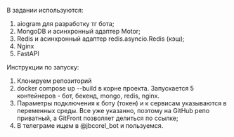 В задании используются:
1. aiogram для разработку тг бота;
2. MongoDB и асинхронный адаптер Motor;
3. Redis и асинхронный адаптер redis.asyncio.Redis (кэш);
4. Nginx
5. FastAPI

Инструкции по запуску:

1. Клонируем репозиторий
2. docker compose up --build в корне проекта. Запускается 5 контейнеров - бот, бекенд, mongo, redis, nginx. 
3. Параметры подключения к боту (токен) и к сервисам указываются в переменных среды. Все уже указанно, поэтому на GitHub репо приватный, а GitFront позволяет делиться по ссылке;
4. В телеграме ищем в @jbcorel_bot и пользуемся.


